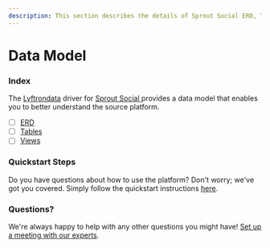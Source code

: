```yaml
---
description: This section describes the details of Sprout Social ERD, Tables, and Views.
---
```


# Data Model

### Index

The  [Lyftrondata](https://www.lyftrondata.com/) driver for [Sprout Social](https://www.lyftrondata.com/integration/sprout-social/)[ ](https://www.lyftrondata.com/integration/sprout-social/)provides a data model that enables you to better understand the source platform.

* [ ] [ERD](../../../marketing-analytics/sprout-social/data-model/erd.md)
* [ ] [Tables](../../../marketing-analytics/sprout-social/data-model/tables.md)
* [ ] [Views](../../../marketing-analytics/sprout-social/data-model/views.md)

### Quickstart Steps

Do you have questions about how to use the platform? Don't worry; we've got you covered. Simply follow the quickstart instructions [here](../../../../quickstart-steps.md).

### Questions? <a href="#questions" id="questions"></a>

We're always happy to help with any other questions you might have! [Set up a meeting with our experts](https://www.lyftrondata.com/book-a-meeting/).

